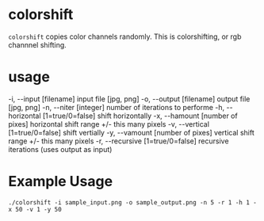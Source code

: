 # colorshift

```colorshift``` copies color channels randomly. This is colorshifting, or rgb channnel shifting.

# usage
  -i, --input [filename]               input file [jpg, png]
  -o, --output [filename]              output file [jpg, png]
  -n, --niter [integer]                number of iterations to performe
  -h, --horizontal [1=true/0=false]    shift horizontally
  -x, --hamount [number of pixes]      horizontal shift range +/- this many pixels
  -v, --vertical [1=true/0=false]      shift vertially
  -y, --vamount [number of pixes]      vertical shift range +/- this many pixels
  -r, --recursive [1=true/0=false]     recursive iterations (uses output as input)

# Example Usage
```./colorshift -i sample_input.png -o sample_output.png -n 5 -r 1 -h 1 -x 50 -v 1 -y 50```


